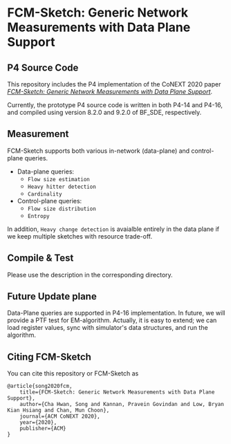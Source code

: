 # FCM-Sketch: Generic Network Measurements with Data Plane Support

## P4 Source Code
This repository includes the P4 implementation of the CoNEXT 2020 paper [*FCM-Sketch: Generic Network Measurements with Data Plane Support*](https://www.comp.nus.edu.sg/~songch/papers/conext20_fcmsketch.pdf).

Currently, the prototype P4 source code is written in both P4-14 and P4-16, and compiled using version 8.2.0 and 9.2.0 of BF_SDE, respectively.

## Measurement
FCM-Sketch supports both various in-network (data-plane) and control-plane queries.
- Data-plane queries:
    - `Flow size estimation`
    - `Heavy hitter detection`
    - `Cardinality`
- Control-plane queries:
    - `Flow size distribution`
    - `Entropy`

In addition, `Heavy change detection` is avaialble entirely in the data plane if we keep multiple sketches with resource trade-off.

## Compile & Test
Please use the description in the corresponding directory.

## Future Update plane
Data-Plane queries are supported in P4-16 implementation. In future, we will provide a PTF test for EM-algorithm. Actually, it is easy to extend; we can load register values, sync with simulator's data structures, and run the algorithm.

## Citing FCM-Sketch

You can cite this repository or FCM-Sketch as

    @article{song2020fcm,
        title={FCM-Sketch: Generic Network Measurements with Data Plane Support},
        author={Cha Hwan, Song and Kannan, Pravein Govindan and Low, Bryan Kian Hsiang and Chan, Mun Choon},
        journal={ACM CoNEXT 2020},
        year={2020},
        publisher={ACM}
    }
